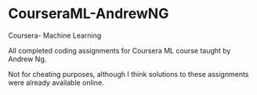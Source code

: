 # CourseraML-AndrewNG

Coursera- Machine Learning

All completed coding assignments for Coursera ML course taught by Andrew Ng. 

Not for cheating purposes, although I think solutions to these assignments were already available online.
